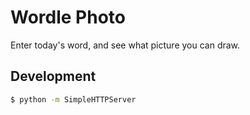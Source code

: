 
# Wordle Photo

Enter today's word, and see what picture you can draw.

## Development

```zsh
$ python -m SimpleHTTPServer
```